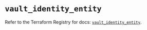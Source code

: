 # `vault_identity_entity`

Refer to the Terraform Registry for docs: [`vault_identity_entity`](https://registry.terraform.io/providers/hashicorp/vault/4.0.0/docs/resources/identity_entity).
